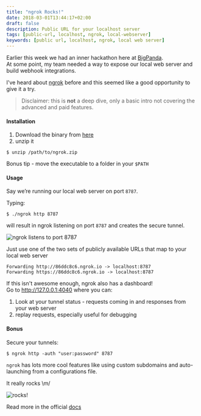 ```yaml
---
title: "ngrok Rocks!"
date: 2018-03-01T13:44:17+02:00
draft: false
description: Public URL for your localhost server
tags: [public-url, localhost, ngrok, local-webserver]
keywords: [public url, localhost, ngrok, local web server]
---
```

Earlier this week we had an inner hackathon here at [BigPanda](https://bigpanda.io/).     
At some point, my team needed a way to expose our local web server and build webhook integrations.

I've heard about [ngrok](https://ngrok.com/) before and this seemed like a good opportunity to give it a try.

> Disclaimer: this is **not** a deep dive, only a basic intro not covering the advanced and paid features.

#### Installation
1. Download the binary from [here](https://ngrok.com/download)
2. unzip it      
```
$ unzip /path/to/ngrok.zip
```

Bonus tip - move the executable to a folder in your `$PATH`

#### Usage
Say we’re running our local web server on port `8787`. 

Typing: 
```
$ ./ngrok http 8787
```
will result in ngrok listening on port `8787` and creates the secure tunnel.

![ngrok listens to port 8787](/images/ngrok.png)

Just use one of the two sets of publicly available URLs that map to your local web server

`Forwarding http://86ddc8c6.ngrok.io -> localhost:8787`    
`Forwarding https://86ddc8c6.ngrok.io -> localhost:8787`

If this isn't awesome enough, ngrok also has a dashboard!     
Go to http://127.0.0.1:4040 where you can:

1. Look at your tunnel status - requests coming in and responses from your web server
2. replay requests, especially useful for debugging

#### Bonus

Secure your tunnels:
```
$ ngrok http -auth "user:password" 8787
```

`ngrok` has lots more cool features like using custom subdomains and auto-launching from a configurations file.

It really rocks \m/

![rocks!](https://media.giphy.com/media/dM2xuxnJCg4H6/giphy.gif)

Read more in the official [docs](https://ngrok.com/docs)
